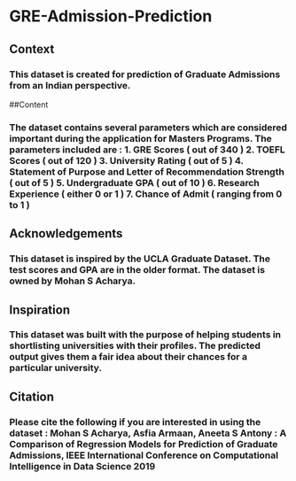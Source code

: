 # GRE-Admission-Prediction
## Context
### This dataset is created for prediction of Graduate Admissions from an Indian perspective.

##Content
### The dataset contains several parameters which are considered important during the application for Masters Programs. The parameters included are : 1. GRE Scores ( out of 340 ) 2. TOEFL Scores ( out of 120 ) 3. University Rating ( out of 5 ) 4. Statement of Purpose and Letter of Recommendation Strength ( out of 5 ) 5. Undergraduate GPA ( out of 10 ) 6. Research Experience ( either 0 or 1 ) 7. Chance of Admit ( ranging from 0 to 1 )

## Acknowledgements
### This dataset is inspired by the UCLA Graduate Dataset. The test scores and GPA are in the older format. The dataset is owned by Mohan S Acharya.

## Inspiration
### This dataset was built with the purpose of helping students in shortlisting universities with their profiles. The predicted output gives them a fair idea about their chances for a particular university.

## Citation
### Please cite the following if you are interested in using the dataset : Mohan S Acharya, Asfia Armaan, Aneeta S Antony : A Comparison of Regression Models for Prediction of Graduate Admissions, IEEE International Conference on Computational Intelligence in Data Science 2019
